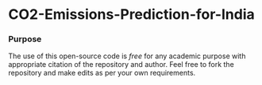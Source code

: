 # CO2-Emissions-Prediction-for-India


### Purpose
The use of this open-source code is _free_ for any academic purpose with appropriate citation of the repository and author. Feel free to fork the repository and make edits as per your own requirements.


